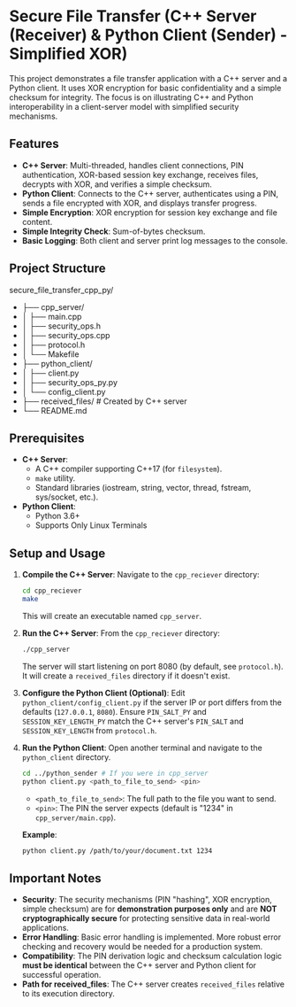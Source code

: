 # Secure File Transfer (C++ Server (Receiver) & Python Client (Sender) - Simplified XOR)

This project demonstrates a file transfer application with a C++ server and a Python client. It uses XOR encryption for basic confidentiality and a simple checksum for integrity. The focus is on illustrating C++ and Python interoperability in a client-server model with simplified security mechanisms.

## Features

* **C++ Server**: Multi-threaded, handles client connections, PIN authentication, XOR-based session key exchange, receives files, decrypts with XOR, and verifies a simple checksum.
* **Python Client**: Connects to the C++ server, authenticates using a PIN, sends a file encrypted with XOR, and displays transfer progress.
* **Simple Encryption**: XOR encryption for session key exchange and file content.
* **Simple Integrity Check**: Sum-of-bytes checksum.
* **Basic Logging**: Both client and server print log messages to the console.

## Project Structure
secure_file_transfer_cpp_py/
* ├── cpp_server/
* │   ├── main.cpp
* │   ├── security_ops.h
* │   ├── security_ops.cpp
* │   ├── protocol.h
* │   └── Makefile
* ├── python_client/
* │   ├── client.py
* │   ├── security_ops_py.py
* │   └── config_client.py
* ├── received_files/       # Created by C++ server
* └── README.md

## Prerequisites

* **C++ Server**:
    * A C++ compiler supporting C++17 (for `filesystem`).
    * `make` utility.
    * Standard libraries (iostream, string, vector, thread, fstream, sys/socket, etc.).
* **Python Client**:
    * Python 3.6+
    * Supports Only Linux Terminals

## Setup and Usage

1.  **Compile the C++ Server**:
    Navigate to the `cpp_reciever` directory:
    ```bash
    cd cpp_reciever
    make
    ```
    This will create an executable named `cpp_server`.

2.  **Run the C++ Server**:
    From the `cpp_reciever` directory:
    ```bash
    ./cpp_server
    ```
    The server will start listening on port 8080 (by default, see `protocol.h`). It will create a `received_files` directory if it doesn't exist.

3.  **Configure the Python Client (Optional)**:
    Edit `python_client/config_client.py` if the server IP or port differs from the defaults (`127.0.0.1`, `8080`). Ensure `PIN_SALT_PY` and `SESSION_KEY_LENGTH_PY` match the C++ server's `PIN_SALT` and `SESSION_KEY_LENGTH` from `protocol.h`.

4.  **Run the Python Client**:
    Open another terminal and navigate to the `python_client` directory.
    ```bash
    cd ../python_sender # If you were in cpp_server
    python client.py <path_to_file_to_send> <pin>
    ```
    * `<path_to_file_to_send>`: The full path to the file you want to send.
    * `<pin>`: The PIN the server expects (default is "1234" in `cpp_server/main.cpp`).

    **Example**:
    ```bash
    python client.py /path/to/your/document.txt 1234
    ```

## Important Notes

* **Security**: The security mechanisms (PIN "hashing", XOR encryption, simple checksum) are for **demonstration purposes only** and are **NOT cryptographically secure** for protecting sensitive data in real-world applications.
* **Error Handling**: Basic error handling is implemented. More robust error checking and recovery would be needed for a production system.
* **Compatibility**: The PIN derivation logic and checksum calculation logic **must be identical** between the C++ server and Python client for successful operation.
* **Path for received_files**: The C++ server creates `received_files` relative to its execution directory.

